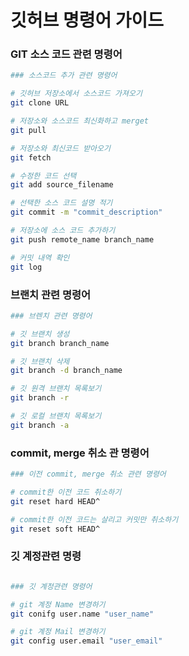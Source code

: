 # 깃허브 명령어 가이드

### GIT 소스 코드 관련 명령어

```bash
### 소스코드 추가 관련 명령어

# 깃허브 저장소에서 소스코드 가져오기
git clone URL

# 저장소와 소스코드 최신화하고 merget
git pull 

# 저장소와 최신코드 받아오기
git fetch

# 수정한 코드 선택
git add source_filename

# 선택한 소스 코드 설명 적기
git commit -m "commit_description"

# 저장소에 소스 코드 추가하기
git push remote_name branch_name 

# 커밋 내역 확인
git log
```

### 

### 

### 브랜치 관련 명령어 

```bash
### 브렌치 관련 명령어

# 깃 브랜치 생성
git branch branch_name

# 깃 브랜치 삭제
git branch -d branch_name

# 깃 원격 브랜치 목록보기
git branch -r

# 깃 로컬 브랜치 목록보기
git branch -a
```

### 

### commit, merge 취소 관 명령어

```bash
### 이전 commit, merge 취소 관련 명령어

# commit한 이전 코드 취소하기 
git reset hard HEAD^

# commit한 이전 코드는 살리고 커밋만 취소하기
git reset soft HEAD^
```



### 깃 계정관련 명령

```bash

### 깃 계정관련 명령어

# git 계정 Name 변경하기
git conifg user.name "user_name" 

# git 계정 Mail 변경하기
git config user.email "user_email"

```



